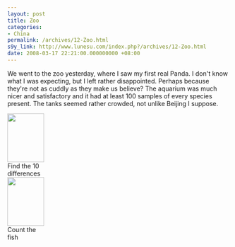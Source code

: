 ```yaml
---
layout: post
title: Zoo
categories:
- China
permalink: /archives/12-Zoo.html
s9y_link: http://www.lunesu.com/index.php?/archives/12-Zoo.html
date: 2008-03-17 22:21:00.000000000 +08:00
---
```

We went to the zoo yesterday, where I saw my first real Panda. I don't know what I was expecting, but I left rather disappointed. Perhaps because they're not as cuddly as they make us believe? The aquarium was much nicer and satisfactory and it had at least 100 samples of every species present. The tanks seemed rather crowded, not unlike Beijing I suppose.

<div class="serendipity_imageComment_left" style="width: 83px"><div class="serendipity_imageComment_img"><a class='serendipity_image_link' href='http://www.lunesu.com/uploads/fishy.jpg'><!-- s9ymdb:16 --><img width="83" height="110"  src="http://www.lunesu.com/uploads/fishy.serendipityThumb.jpg" alt="" /></a></div><div class="serendipity_imageComment_txt">Find the 10 differences</div></div> <div class="serendipity_imageComment_left" style="width: 83px"><div class="serendipity_imageComment_img"><a class='serendipity_image_link' href='http://www.lunesu.com/uploads/IMAGE_0281.jpg'><!-- s9ymdb:17 --><img width="83" height="110"  src="http://www.lunesu.com/uploads/IMAGE_0281.serendipityThumb.jpg" alt="" /></a></div><div class="serendipity_imageComment_txt">Count the fish</div></div>
